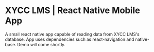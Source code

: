 # XYCC LMS | React Native Mobile App

A small react native app capable of reading data from XYCC LMS's database. 
App uses dependencies such as react-navigation and native-base.
Demo will come shortly.
